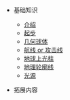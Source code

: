 * 基础知识
  * [介绍](view/earth.md)
  * [起步](view/threejs.md)
  * [几何球体](view/ball.md)
  * [航线 or 攻击线](view/lines.md)
  * [地球上光柱](view/points.md)
  * [地理轮廓线](view/map.md)
  * [光源](view/light.md)

* 拓展内容